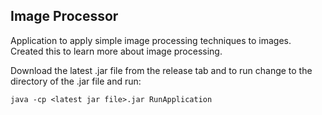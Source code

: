 ## Image Processor ##
Application to apply simple image processing techniques to images. Created this to learn more about image processing.

Download the latest .jar file from the release tab and to run change to the directory of the .jar file and run:

```
java -cp <latest jar file>.jar RunApplication
```

